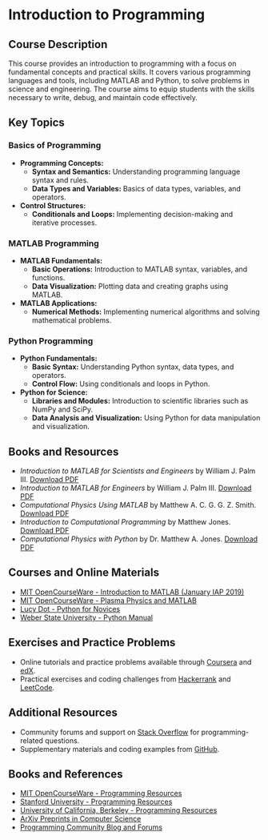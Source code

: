 # Introduction to Programming

## Course Description

This course provides an introduction to programming with a focus on fundamental concepts and practical skills. It covers various programming languages and tools, including MATLAB and Python, to solve problems in science and engineering. The course aims to equip students with the skills necessary to write, debug, and maintain code effectively.

## Key Topics

### Basics of Programming
- **Programming Concepts:**
  - **Syntax and Semantics:** Understanding programming language syntax and rules.
  - **Data Types and Variables:** Basics of data types, variables, and operators.
- **Control Structures:**
  - **Conditionals and Loops:** Implementing decision-making and iterative processes.

### MATLAB Programming
- **MATLAB Fundamentals:**
  - **Basic Operations:** Introduction to MATLAB syntax, variables, and functions.
  - **Data Visualization:** Plotting data and creating graphs using MATLAB.
- **MATLAB Applications:**
  - **Numerical Methods:** Implementing numerical algorithms and solving mathematical problems.

### Python Programming
- **Python Fundamentals:**
  - **Basic Syntax:** Understanding Python syntax, data types, and operators.
  - **Control Flow:** Using conditionals and loops in Python.
- **Python for Science:**
  - **Libraries and Modules:** Introduction to scientific libraries such as NumPy and SciPy.
  - **Data Analysis and Visualization:** Using Python for data manipulation and visualization.

## Books and Resources
- *Introduction to MATLAB for Scientists and Engineers* by William J. Palm III. [Download PDF](https://physics.byu.edu/courses/computational/docs/phys330/matlab.pdf)
- *Introduction to MATLAB for Engineers* by William J. Palm III. [Download PDF](https://www.mccormick.northwestern.edu/documents/students/undergraduate/introduction-to-matlab.pdf)
- *Computational Physics Using MATLAB* by Matthew A. C. G. G. Z. Smith. [Download PDF](https://www.physics.purdue.edu/~hisao/book/www/Computational%20Physics%20using%20MATLAB.pdf)
- *Introduction to Computational Programming* by Matthew Jones. [Download PDF](https://websites.umich.edu/~mejn/cp/chapters/programming.pdf)
- *Computational Physics with Python* by Dr. Matthew A. Jones. [Download PDF](https://belglas.com/wp-content/uploads/2018/03/cpwp.pdf)

## Courses and Online Materials
- [MIT OpenCourseWare - Introduction to MATLAB (January IAP 2019)](https://ocw.mit.edu/courses/6-057-introduction-to-matlab-january-iap-2019/)
- [MIT OpenCourseWare - Plasma Physics and MATLAB](https://ocw.mit.edu/courses/22-611j-introduction-to-plasma-physics-i-fall-2003/resources/orbit_matlab/)
- [Lucy Dot - Python for Novices](https://lucydot.github.io/python_novice/)
- [Weber State University - Python Manual](https://physics.weber.edu/schroeder/scicomp/PythonManual.pdf)

## Exercises and Practice Problems
- Online tutorials and practice problems available through [Coursera](https://www.coursera.org) and [edX](https://www.edx.org).
- Practical exercises and coding challenges from [Hackerrank](https://www.hackerrank.com) and [LeetCode](https://leetcode.com).

## Additional Resources
- Community forums and support on [Stack Overflow](https://stackoverflow.com) for programming-related questions.
- Supplementary materials and coding examples from [GitHub](https://github.com).

## Books and References
- [MIT OpenCourseWare - Programming Resources](https://ocw.mit.edu/courses/computer-science/)
- [Stanford University - Programming Resources](https://cs.stanford.edu/)
- [University of California, Berkeley - Programming Resources](https://www.eecs.berkeley.edu/)
- [ArXiv Preprints in Computer Science](https://arxiv.org/archive/cs)
- [Programming Community Blog and Forums](https://www.programmingcommunity.com)
